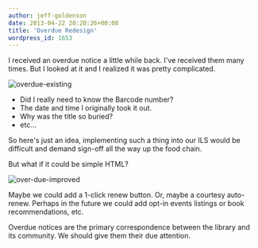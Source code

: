 ```yaml
---
author: jeff-goldenson
date: 2013-04-22 20:20:26+00:00
title: 'Overdue Redesign'
wordpress_id: 1653
---
```


I received an overdue notice a little while back.  I've received them many times.  But I looked at it and I realized it was pretty complicated.

![overdue-existing](https://lil-blog-media.s3.amazonaws.com/2013/04/overdue-existing.jpg)

* Did I really need to know the Barcode number?
* The date and time I originally took it out.
* Why was the title so buried?
* etc...

So here's just an idea, implementing such a thing into our ILS would be difficult and demand sign-off all the way up the food chain.

But what if it could be simple HTML?

![over-due-improved](https://lil-blog-media.s3.amazonaws.com/2013/04/over-due-improved.jpg)

Maybe we could add a 1-click renew button.  Or, maybe a courtesy auto-renew.  Perhaps in the future we could add opt-in events listings or book recommendations, etc.

Overdue notices are the primary correspondence between the library and its community.  We should give them their due attention.
